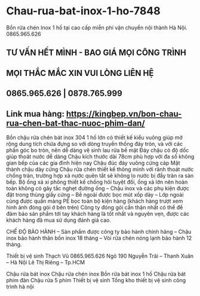 # Chau-rua-bat-inox-1-ho-7848
Bồn rửa chén Inox 1 hố tại cao cấp miễn phí vận chuyển nội thành Hà Nội. 0865.965.626
## TƯ VẤN HẾT MÌNH - BAO GIÁ MỌI CÔNG TRÌNH

## MỌI THẮC MẮC XIN VUI LÒNG LIÊN HỆ
## 0865.965.626 | 0878.765.999
## Link mua hàng: https://kingbep.vn/bon-chau-rua-chen-bat-thac-nuoc-phim-dan/


Bồn chậu rửa chén bát inox 304 1 hố lớn có thiết kế kiểu vuông giúp mở rộng dung tích chứa đựng so với dòng truyền thống đáy tròn, và với các phần góc bo tròn, nên dễ dàng vệ sinh lau rửa bề mặt
Đáy chậu có độ dốc giúp thoát nước dễ dàng
Chậu kích thước dài 78cm phù hợp với đa số không gian bếp của các gia đình hiện nay
Chậu đúc đáy vuông cứng cáp
Mặt thành chậu dày cứng
Chậu rửa chén thiết kế thông minh với rãnh thoát nước chống tràn, trường hợp xả nước quên tắt sẽ không lo nước bị đầy tràn ra sàn bếp.
Bộ ống xả xi phông thiết kế chống hôi tuyệt đối, ống xả lớn nên hoàn toàn không có gây tắc nghẹt đường ống
– Chậu inox và các phụ kiện được đặt trong thùng giấy cứng
– Bề ngoài được bọc mút xốp dày
– Lớp ngoài cùng được quấn màng PE bọc toàn bộ kiện hàng (khách hàng trượt xem hình ảnh đóng gói ở bên trên)
Công ty đóng gói cẩn thận nhất có thể để đảm bảo sản phẩm tới tay khách hàng là tốt nhất và nguyên vẹn, được các khách hàng đã mua sử dụng đánh giá cao.

CHẾ ĐỘ BẢO HÀNH
– Sản phẩm được công ty bảo hành chính hãng
– Chậu inox bảo hành thân bồn inox 18 tháng
– Vòi rửa chén nóng lạnh bảo hành 12 tháng.

Thiết bị vệ sinh Thạch Vũ
0865.965.626
Ngõ 190 Nguyễn Trãi – Thanh Xuân – Hà Nội
Lê Thị Riêng – Tp.HCM

Chậu rửa bát inox
Chậu rửa chén inox
Bồn rửa bát inox 1 hố
Chậu rửa bát phím đàn
Chậu rửa 5 phím
Thiết bị vệ sinh
Tổng kho thiết bị vệ sinh công trình hà nội
